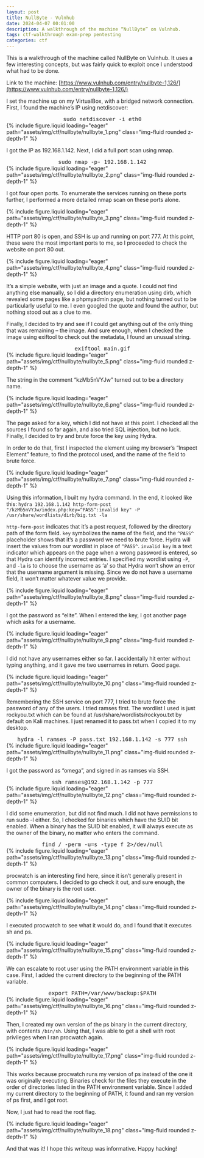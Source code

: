 ```yaml
---
layout: post
title: NullByte - Vulnhub
date: 2024-04-07 00:01:00
description: A walkthrough of the machine “NullByte” on Vulnhub.
tags: ctf-walkthrough exam-prep pentesting
categories: ctf
---
```


This is a walkthrough of the machine called NullByte on Vulnhub. It uses a few interesting concepts, but was fairly quick to exploit once I understood what had to be done.

Link to the machine: [https://www.vulnhub.com/entry/nullbyte-1,126/](https://www.vulnhub.com/entry/nullbyte-1,126/)

I set the machine up on my VirtualBox, with a bridged network connection. First, I found the machine’s IP using netdiscover:

<div style="text-align: center; font-size: larger;">
  <code style="font-family: monospace;">sudo netdiscover -i eth0</code>
</div>

<div class="row mt-3">
    <div class="col-sm mt-3 mt-md-0">
        {% include figure.liquid loading="eager" path="assets/img/ctf/nullbyte/nullbyte_1.png" class="img-fluid rounded z-depth-1" %}
    </div>
</div>

I got the IP as 192.168.1.142. Next, I did a full port scan using nmap.

<div style="text-align: center; font-size: larger;">
  <code style="font-family: monospace;">sudo nmap -p- 192.168.1.142</code>
</div>

<div class="row mt-3">
    <div class="col-sm mt-3 mt-md-0">
        {% include figure.liquid loading="eager" path="assets/img/ctf/nullbyte/nullbyte_2.png" class="img-fluid rounded z-depth-1" %}
    </div>
</div>

I got four open ports. To enumerate the services running on these ports further, I performed a more detailed nmap scan on these ports alone.

<div class="row mt-3">
    <div class="col-sm mt-3 mt-md-0">
        {% include figure.liquid loading="eager" path="assets/img/ctf/nullbyte/nullbyte_3.png" class="img-fluid rounded z-depth-1" %}
    </div>
</div>

HTTP port 80 is open, and SSH is up and running on port 777. At this point, these were the most important ports to me, so I proceeded to check the website on port 80 out.

<div class="row mt-3">
    <div class="col-sm mt-3 mt-md-0">
        {% include figure.liquid loading="eager" path="assets/img/ctf/nullbyte/nullbyte_4.png" class="img-fluid rounded z-depth-1" %}
    </div>
</div>

It’s a simple website, with just an image and a quote. I could not find anything else manually, so I did a directory enumeration using dirb, which revealed some pages like a phpmyadmin page, but nothing turned out to be particularly useful to me. I even googled the quote and found the author, but nothing stood out as a clue to me.

Finally, I decided to try and see if I could get anything out of the only thing that was remaining – the image. And sure enough, when I checked the image using exiftool to check out the metadata, I found an unusual string.

<div style="text-align: center; font-size: larger;">
  <code style="font-family: monospace;">exiftool main.gif</code>
</div>

<div class="row mt-3">
    <div class="col-sm mt-3 mt-md-0">
        {% include figure.liquid loading="eager" path="assets/img/ctf/nullbyte/nullbyte_5.png" class="img-fluid rounded z-depth-1" %}
    </div>
</div>

The string in the comment “kzMb5nVYJw” turned out to be a directory name.

<div class="row mt-3">
    <div class="col-sm mt-3 mt-md-0">
        {% include figure.liquid loading="eager" path="assets/img/ctf/nullbyte/nullbyte_6.png" class="img-fluid rounded z-depth-1" %}
    </div>
</div>

The page asked for a key, which I did not have at this point. I checked all the sources I found so far again, and also tried SQL injection, but no luck. Finally, I decided to try and brute force the key using Hydra.

In order to do that, first I inspected the element using my browser’s “Inspect Element” feature, to find the protocol used, and the name of the field to brute force.

<div class="row mt-3">
    <div class="col-sm mt-3 mt-md-0">
        {% include figure.liquid loading="eager" path="assets/img/ctf/nullbyte/nullbyte_7.png" class="img-fluid rounded z-depth-1" %}
    </div>
</div>

Using this information, I built my hydra command. In the end, it looked like this: `hydra 192.168.1.142 http-form-post "/kzMb5nVYJw/index.php:key=^PASS^:invalid key" -P /usr/share/wordlists/dirb/big.txt -la`


`http-form-post` indicates that it’s a post request, followed by the directory path of the form field. `key` symbolizes the name of the field, and the `^PASS^` placeholder shows that it’s a password we need to brute force. Hydra will insert the values from our wordlist in place of `^PASS^`. `invalid key` is a text indicator which appears on the page when a wrong password is entered, so that Hydra can identify incorrect entries. I specified my wordlist using `-P`, and `-la` is to choose the username as ‘a’ so that Hydra won’t show an error that the username argument is missing. Since we do not have a username field, it won’t matter whatever value we provide.

<div class="row mt-3">
    <div class="col-sm mt-3 mt-md-0">
        {% include figure.liquid loading="eager" path="assets/img/ctf/nullbyte/nullbyte_8.png" class="img-fluid rounded z-depth-1" %}
    </div>
</div>

I got the password as “elite”. When I entered the key, I got another page which asks for a username.

<div class="row mt-3">
    <div class="col-sm mt-3 mt-md-0">
        {% include figure.liquid loading="eager" path="assets/img/ctf/nullbyte/nullbyte_9.png" class="img-fluid rounded z-depth-1" %}
    </div>
</div>

I did not have any usernames either so far. I accidentally hit enter without typing anything, and it gave me two usernames in return. Good page.

<div class="row mt-3">
    <div class="col-sm mt-3 mt-md-0">
        {% include figure.liquid loading="eager" path="assets/img/ctf/nullbyte/nullbyte_10.png" class="img-fluid rounded z-depth-1" %}
    </div>
</div>

Remembering the SSH service on port 777, I tried to brute force the password of any of the users. I tried ramses first. The wordlist I used is just rockyou.txt which can be found at /usr/share/wordlists/rockyou.txt by default on Kali machines. I just renamed it to pass.txt when I copied it to my desktop.

<div style="text-align: center; font-size: larger;">
  <code style="font-family: monospace;">hydra -l ramses -P pass.txt 192.168.1.142 -s 777 ssh</code>
</div>

<div class="row mt-3">
    <div class="col-sm mt-3 mt-md-0">
        {% include figure.liquid loading="eager" path="assets/img/ctf/nullbyte/nullbyte_11.png" class="img-fluid rounded z-depth-1" %}
    </div>
</div>

I got the password as “omega”, and signed in as ramses via SSH.

<div style="text-align: center; font-size: larger;">
  <code style="font-family: monospace;">ssh ramses@192.168.1.142 -p 777</code>
</div>

<div class="row mt-3">
    <div class="col-sm mt-3 mt-md-0">
        {% include figure.liquid loading="eager" path="assets/img/ctf/nullbyte/nullbyte_12.png" class="img-fluid rounded z-depth-1" %}
    </div>
</div>

I did some enumeration, but did not find much. I did not have permissions to run sudo -l either. So, I checked for binaries which have the SUID bit enabled. When a binary has the SUID bit enabled, it will always execute as the owner of the binary, no matter who enters the command.

<div style="text-align: center; font-size: larger;">
  <code style="font-family: monospace;">find / -perm -u=s -type f 2>/dev/null</code>
</div>

<div class="row mt-3">
    <div class="col-sm mt-3 mt-md-0">
        {% include figure.liquid loading="eager" path="assets/img/ctf/nullbyte/nullbyte_13.png" class="img-fluid rounded z-depth-1" %}
    </div>
</div>

procwatch is an interesting find here, since it isn’t generally present in common computers. I decided to go check it out, and sure enough, the owner of the binary is the root user.

<div class="row mt-3">
    <div class="col-sm mt-3 mt-md-0">
        {% include figure.liquid loading="eager" path="assets/img/ctf/nullbyte/nullbyte_14.png" class="img-fluid rounded z-depth-1" %}
    </div>
</div>

I executed procwatch to see what it would do, and I found that it executes sh and ps.

<div class="row mt-3">
    <div class="col-sm mt-3 mt-md-0">
        {% include figure.liquid loading="eager" path="assets/img/ctf/nullbyte/nullbyte_15.png" class="img-fluid rounded z-depth-1" %}
    </div>
</div>

We can escalate to root user using the PATH environment variable in this case. First, I added the current directory to the beginning of the PATH variable.

<div style="text-align: center; font-size: larger;">
  <code style="font-family: monospace;">export PATH=/var/www/backup:$PATH</code>
</div>

<div class="row mt-3">
    <div class="col-sm mt-3 mt-md-0">
        {% include figure.liquid loading="eager" path="assets/img/ctf/nullbyte/nullbyte_16.png" class="img-fluid rounded z-depth-1" %}
    </div>
</div>

Then, I created my own version of the ps binary in the current directory, with contents `/bin/sh`. Using that, I was able to get a shell with root privileges when I ran procwatch again.

<div class="row mt-3">
    <div class="col-sm mt-3 mt-md-0">
        {% include figure.liquid loading="eager" path="assets/img/ctf/nullbyte/nullbyte_17.png" class="img-fluid rounded z-depth-1" %}
    </div>
</div>

This works because procwatch runs my version of ps instead of the one it was originally executing. Binaries check for the files they execute in the order of directories listed in the PATH environment variable. Since I added my current directory to the beginning of PATH, it found and ran my version of ps first, and I got root.

Now, I just had to read the root flag.

<div class="row mt-3">
    <div class="col-sm mt-3 mt-md-0">
        {% include figure.liquid loading="eager" path="assets/img/ctf/nullbyte/nullbyte_18.png" class="img-fluid rounded z-depth-1" %}
    </div>
</div>

And that was it! I hope this writeup was informative. Happy hacking!
